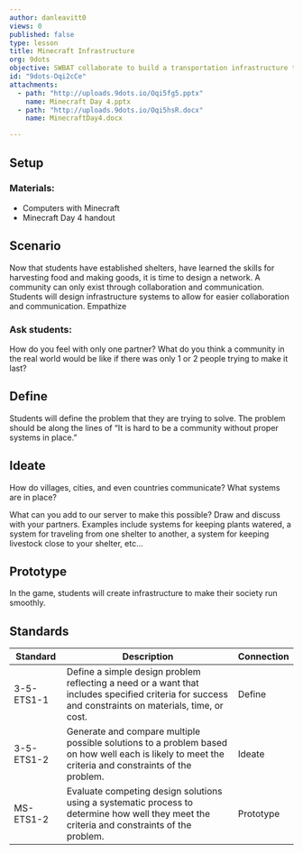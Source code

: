```yaml
---
author: danleavitt0
views: 0
published: false
type: lesson
title: Minecraft Infrastructure
org: 9dots
objective: SWBAT collaborate to build a transportation infrastructure to connect their houses.
id: "9dots-Oqi2cCe"
attachments: 
  - path: "http://uploads.9dots.io/Oqi5fg5.pptx"
    name: Minecraft Day 4.pptx
  - path: "http://uploads.9dots.io/Oqi5hsR.docx"
    name: MinecraftDay4.docx

---
```


## Setup
### Materials:

- Computers with Minecraft
- Minecraft Day 4 handout

## Scenario

Now that students have established shelters, have learned the skills for harvesting food and making goods, it is time to design a network. A community can only exist through collaboration and communication. Students will design infrastructure systems to allow for easier collaboration and communication.
Empathize

### Ask students:
How do you feel with only one partner? What do you think a community in the real world would be like if there was only 1 or 2 people trying to make it last? 

## Define

Students will define the problem that they are trying to solve. The problem should be along the lines of “It is hard to be a community without proper systems in place.”

## Ideate

How do villages, cities, and even countries communicate? What systems are in place?

What can you add to our server to make this possible? Draw and discuss with your partners.
Examples include systems for keeping plants watered, a system for traveling from one shelter to another, a system for keeping livestock close to your shelter, etc...

## Prototype

In the game, students will create infrastructure to make their society run smoothly.

## Standards

Standard | Description | Connection
--- | --- | ---
3-5-ETS1-1 | Define a simple design problem reflecting a need or a want that includes specified criteria for success and constraints on materials, time, or cost. | Define
3-5-ETS1-2 | Generate and compare multiple possible solutions to a problem based on how well each is likely to meet the criteria and constraints of the problem. | Ideate
MS-ETS1-2 | Evaluate competing design solutions using a systematic process to determine how well they meet the criteria and constraints of the problem. | Prototype
